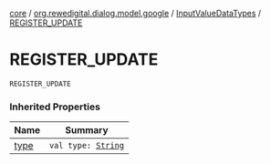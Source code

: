 [core](../../index.md) / [org.rewedigital.dialog.model.google](../index.md) / [InputValueDataTypes](index.md) / [REGISTER_UPDATE](./-r-e-g-i-s-t-e-r_-u-p-d-a-t-e.md)

# REGISTER_UPDATE

`REGISTER_UPDATE`

### Inherited Properties

| Name | Summary |
|---|---|
| [type](type.md) | `val type: `[`String`](https://kotlinlang.org/api/latest/jvm/stdlib/kotlin/-string/index.html) |
